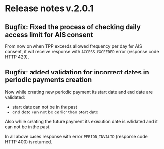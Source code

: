 # Release notes v.2.0.1

## Bugfix: Fixed the process of checking daily access limit for AIS consent
From now on when TPP exceeds allowed frequency per day for AIS consent, it will receive response with `ACCESS_EXCEEDED` error (response code HTTP 429).

## Bugfix: added validation for incorrect dates in periodic payments creation      

Now while creating new periodic payment its start date and end date are validated:
 - start date can not be in the past
 - end date can not be earlier than start date
 
Also while creating the future payment its execution date is validated and it can not be in the past.
 
In all above cases response with error `PERIOD_INVALID` (response code HTTP 400) is returned.
